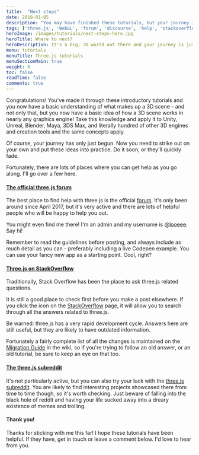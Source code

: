 ```yaml
---
title:  "Next steps"
date: 2018-01-05
description: "You may have finished these tutorials, but your journey into 3D is just starting! Here we'll cover all the best places on the web to ask for help with three.js, including the official forum, reddit and StackOverflow"
tags: ['three.js', 'WebGL', 'forum', 'discourse', 'help', 'stackoverflow', 'reddit', 'subreddit', 'github' ]
heroImage: /images/tutorials/next-steps-hero.jpg
heroTitle: Where to next?
heroDescription: It's a big, 3D world out there and your journey is just beginning
menu: tutorials
menuTitle: Three.js tutorials
menuSectionMain: true
weight: 8
toc: false
readTime: false
comments: true
---
```

Congratulations! You've made it through these introductory tutorials and you now have a basic understanding of what makes up a 3D scene - and not only that, but you now have a basic idea of how a 3D scene works in nearly any graphics engine! Take this knowledge and apply it to Unity, Unreal, Blender, Maya, 3DS Max, and literally hundred of other 3D engines and creation tools and the same concepts apply.

Of course, your journey has only just begun. Now you need to strike out on your own and put these ideas into practice. Do it soon, or they'll quickly fade.

Fortunately, there are lots of places where you can get help as you go along. I'll go over a few here.

#### [The official three.js forum](https://discourse.threejs.org/)

The best place to find help with three.js is the official [forum](https://discourse.threejs.org/). It's only been around since April 2017, but it's very active and there are lots of helpful people who will be happy to help you out.

You might even find me there! I'm an admin and my username is [@looeee](https://discourse.threejs.org/u/looeee/activity). Say hi!

Remember to read the guidelines before posting, and always include as much detail as you can - preferably including a live Codepen example. You can use your fancy new app as a starting point. Cool, right?

#### [Three.js on StackOverflow](https://stackoverflow.com/questions/tagged/three.js?sort=votes)

Traditionally, Stack Overflow has been the place to ask three.js related questions.

It is still a good place to check first before you make a post elsewhere. If you click the <span class="fa fa-fw fa-search" aria-hidden="true"></span> icon on the [StackOverflow](https://stackoverflow.com/questions/tagged/three.js?sort=votes) page, it will allow you to search through all the answers related to three.js.

Be warned: three.js has a very rapid development cycle. Answers here are still useful, but they are likely to have outdated information.

Fortunately a fairly complete list of all the changes is maintained on the [Migration Guide](https://github.com/mrdoob/three.js/wiki/Migration-Guide) in the wiki, so if you're trying to follow an old answer, or an old tutorial, be sure to keep an eye on that too.

#### [The three.js subreddit](https://www.reddit.com/r/threejs)

It's not particularly active, but you can also try your luck with the [three.js subreddit](https://www.reddit.com/r/threejs). You are likely to find interesting projects showcased there from time to time though, so it's worth checking. Just beware of falling into the black hole of reddit and having your life sucked away into a dreary existence of memes and trolling.

#### Thank you!

Thanks for sticking with me this far! I hope these tutorials have been helpful.
If they have, get in touch or leave a comment below. I'd love to hear from you.